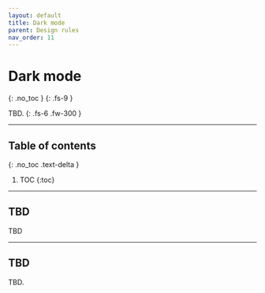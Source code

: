 ```yaml
---
layout: default
title: Dark mode
parent: Design rules
nav_order: 11
---
```


# Dark mode
{: .no_toc }
{: .fs-9 }

TBD.
{: .fs-6 .fw-300 }

---

## Table of contents
{: .no_toc .text-delta }

1. TOC
{:toc}


---

## TBD
TBD

---

## TBD
TBD.



